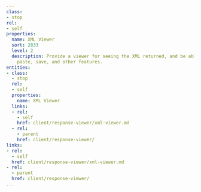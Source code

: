 ```yaml
---
class:
- stop
rel:
- self
properties:
  name: XML Viewer
  sort: 2833
  level: 2
  description: Provide a viewer for seeing the XML returned, and be able to copy,
    paste, save, and other features.
entities:
- class:
  - stop
  rel:
  - self
  properties:
    name: XML Viewer
  links:
  - rel:
    - self
    href: client/response-viewer/xml-viewer.md
  - rel:
    - parent
    href: client/response-viewer/
links:
- rel:
  - self
  href: client/response-viewer/xml-viewer.md
- rel:
  - parent
  href: client/response-viewer/
...
```

